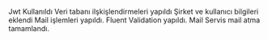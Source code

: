 Jwt Kullanıldı
Veri tabanı ilşkişlendirmeleri yapıldı
Şirket ve kullanıcı bilgileri eklendi
Mail işlemleri yapıldı.
Fluent Validation yapıldı.
Mail Servis mail atma tamamlandı.
